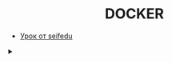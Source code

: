 <div style="text-align: center">
    <h1>DOCKER</h1>
</div>

*   [Урок от seifedu](https://www.youtube.com/watch?v=B1GJ04_8F2k&list=PLA0M1Bcd0w8zznkO6nZoG8pWfKGK0RqBo)

<details> 
    <summary></summary>
</details> 

